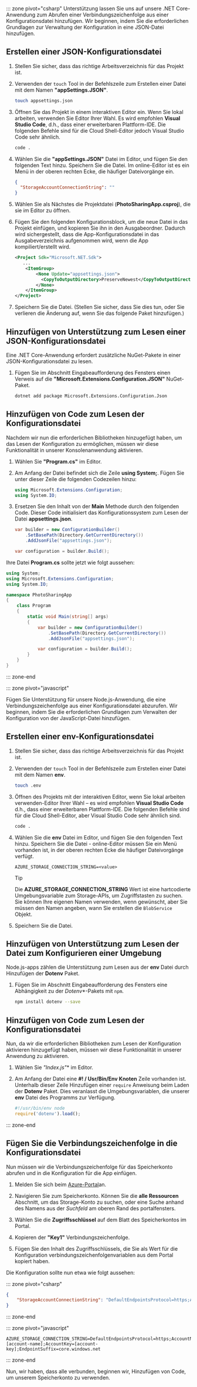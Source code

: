 ::: zone pivot="csharp"
Unterstützung lassen Sie uns auf unsere .NET Core-Anwendung zum Abrufen einer Verbindungszeichenfolge aus einer Konfigurationsdatei hinzufügen. Wir beginnen, indem Sie die erforderlichen Grundlagen zur Verwaltung der Konfiguration in eine JSON-Datei hinzufügen.

## <a name="create-a-json-configuration-file"></a>Erstellen einer JSON-Konfigurationsdatei

1. Stellen Sie sicher, dass das richtige Arbeitsverzeichnis für das Projekt ist.

1. Verwenden der `touch` Tool in der Befehlszeile zum Erstellen einer Datei mit dem Namen **"appSettings.JSON"**.

    ```bash
    touch appsettings.json
    ```

1. Öffnen Sie das Projekt in einem interaktiven Editor ein. Wenn Sie lokal arbeiten, verwenden Sie Editor Ihrer Wahl. Es wird empfohlen **Visual Studio Code**, d.h., dass einer erweiterbaren Plattform-IDE. Die folgenden Befehle sind für die Cloud Shell-Editor jedoch Visual Studio Code sehr ähnlich.

    ```bash
    code .
    ```

1. Wählen Sie die **"appSettings.JSON"** Datei im Editor, und fügen Sie den folgenden Text hinzu. Speichern Sie die Datei. Im online-Editor ist es ein Menü in der oberen rechten Ecke, die häufiger Dateivorgänge ein.

    ```json
    {
      "StorageAccountConnectionString": ""
    }
    ```

1. Wählen Sie als Nächstes die Projektdatei (**PhotoSharingApp.csproj**), die sie im Editor zu öffnen.

1. Fügen Sie den folgenden Konfigurationsblock, um die neue Datei in das Projekt einfügen, und kopieren Sie ihn in den Ausgabeordner. Dadurch wird sichergestellt, dass die App-Konfigurationsdatei in das Ausgabeverzeichnis aufgenommen wird, wenn die App kompiliert/erstellt wird.

    ```xml
    <Project Sdk="Microsoft.NET.Sdk">
       ...
        <ItemGroup>
            <None Update="appsettings.json">
              <CopyToOutputDirectory>PreserveNewest</CopyToOutputDirectory>
            </None>
        </ItemGroup>
    </Project>
    ```

1. Speichern Sie die Datei. (Stellen Sie sicher, dass Sie dies tun, oder Sie verlieren die Änderung auf, wenn Sie das folgende Paket hinzufügen.)

## <a name="add-support-to-read-a-json-configuration-file"></a>Hinzufügen von Unterstützung zum Lesen einer JSON-Konfigurationsdatei

Eine .NET Core-Anwendung erfordert zusätzliche NuGet-Pakete in einer JSON-Konfigurationsdatei zu lesen.

1. Fügen Sie im Abschnitt Eingabeaufforderung des Fensters einen Verweis auf die **"Microsoft.Extensions.Configuration.JSON"** NuGet-Paket.

    ```bash
    dotnet add package Microsoft.Extensions.Configuration.Json
    ```

## <a name="add-code-to-read-the-configuration-file"></a>Hinzufügen von Code zum Lesen der Konfigurationsdatei

Nachdem wir nun die erforderlichen Bibliotheken hinzugefügt haben, um das Lesen der Konfiguration zu ermöglichen, müssen wir diese Funktionalität in unserer Konsolenanwendung aktivieren.

1. Wählen Sie **"Program.cs"** im Editor.

1. Am Anfang der Datei befindet sich die Zeile **using System;**. Fügen Sie unter dieser Zeile die folgenden Codezeilen hinzu:

    ```csharp
    using Microsoft.Extensions.Configuration;
    using System.IO;
    ```

1. Ersetzen Sie den Inhalt von der **Main** Methode durch den folgenden Code. Dieser Code initialisiert das Konfigurationssystem zum Lesen der Datei **appsettings.json**.

    ```csharp
    var builder = new ConfigurationBuilder()
        .SetBasePath(Directory.GetCurrentDirectory())
        .AddJsonFile("appsettings.json");

    var configuration = builder.Build();
    ```

Ihre Datei **Program.cs** sollte jetzt wie folgt aussehen:

```csharp
using System;
using Microsoft.Extensions.Configuration;
using System.IO;

namespace PhotoSharingApp
{
    class Program
    {
        static void Main(string[] args)
        {
            var builder = new ConfigurationBuilder()
                .SetBasePath(Directory.GetCurrentDirectory())
                .AddJsonFile("appsettings.json");

            var configuration = builder.Build();            
        }
    }
}
```

::: zone-end

::: zone pivot="javascript"

Fügen Sie Unterstützung für unsere Node.js-Anwendung, die eine Verbindungszeichenfolge aus einer Konfigurationsdatei abzurufen. Wir beginnen, indem Sie die erforderlichen Grundlagen zum Verwalten der Konfiguration von der JavaScript-Datei hinzufügen.

## <a name="create-a-env-configuration-file"></a>Erstellen einer env-Konfigurationsdatei

1. Stellen Sie sicher, dass das richtige Arbeitsverzeichnis für das Projekt ist.

1. Verwenden der `touch` Tool in der Befehlszeile zum Erstellen einer Datei mit dem Namen **env**.

    ```bash
    touch .env
    ```

1. Öffnen des Projekts mit der interaktiven Editor, wenn Sie lokal arbeiten verwenden-Editor Ihrer Wahl – es wird empfohlen **Visual Studio Code** d.h., dass einer erweiterbaren Plattform-IDE. Die folgenden Befehle sind für die Cloud Shell-Editor, aber Visual Studio Code sehr ähnlich sind.
    
    ```bash
    code .
    ```

1. Wählen Sie die **env** Datei im Editor, und fügen Sie den folgenden Text hinzu. Speichern Sie die Datei - online-Editor müssen Sie ein Menü vorhanden ist, in der oberen rechten Ecke die häufiger Dateivorgänge verfügt.

    ```
    AZURE_STORAGE_CONNECTION_STRING=<value>
    ```

    > [!TIP]
    > Die **AZURE_STORAGE_CONNECTION_STRING** Wert ist eine hartcodierte Umgebungsvariable zum Storage-APIs, um Zugriffstasten zu suchen. Sie können Ihre eigenen Namen verwenden, wenn gewünscht, aber Sie müssen den Namen angeben, wann Sie erstellen die `BlobService` Objekt.

1. Speichern Sie die Datei.

## <a name="add-support-to-read-an-environment-configuration-file"></a>Hinzufügen von Unterstützung zum Lesen der Datei zum Konfigurieren einer Umgebung

Node.js-apps zählen die Unterstützung zum Lesen aus der **env** Datei durch Hinzufügen der **Dotenv** Paket.

1. Fügen Sie im Abschnitt Eingabeaufforderung des Fensters eine Abhängigkeit zu der *Dotenv**-Pakets mit `npm`.

    ```bash
    npm install dotenv --save
    ```

## <a name="add-code-to-read-the-configuration-file"></a>Hinzufügen von Code zum Lesen der Konfigurationsdatei

Nun, da wir die erforderlichen Bibliotheken zum Lesen der Konfiguration aktivieren hinzugefügt haben, müssen wir diese Funktionalität in unserer Anwendung zu aktivieren.

1. Wählen Sie *"Index.js"** im Editor.

1. Am Anfang der Datei eine **#! / Usr/Bin/Env Knoten** Zeile vorhanden ist. Unterhalb dieser Zeile Hinzufügen einer `require` Anweisung beim Laden der **Dotenv** Paket. Dies veranlasst die Umgebungsvariablen, die unserer **env** Datei des Programms zur Verfügung.

    ```javascript
    #!/usr/bin/env node
    require('dotenv').load();

    ```
::: zone-end

## <a name="add-the-connection-string-to-the-configuration-file"></a>Fügen Sie die Verbindungszeichenfolge in die Konfigurationsdatei

Nun müssen wir die Verbindungszeichenfolge für das Speicherkonto abrufen und in die Konfiguration für die App einfügen.

1. Melden Sie sich beim [Azure-Portal](https://portal.azure.com/?azure-portal=true)an.

1. Navigieren Sie zum Speicherkonto. Können Sie die **alle Ressourcen** Abschnitt, um das Storage-Konto zu suchen, oder eine Suche anhand des Namens aus der _Suchfeld_ am oberen Rand des portalfensters.

1. Wählen Sie die **Zugriffsschlüssel** auf dem Blatt des Speicherkontos im Portal.

1. Kopieren der **"Key1"** Verbindungszeichenfolge.

1. Fügen Sie den Inhalt des Zugriffsschlüssels, die Sie als Wert für die Konfiguration verbindungszeichenfolgenvariablen aus dem Portal kopiert haben.

Die Konfiguration sollte nun etwa wie folgt aussehen:

::: zone pivot="csharp"
```json
{
    "StorageAccountConnectionString": "DefaultEndpointsProtocol=https;AccountName=[account-name];AccountKey=[account-key];EndpointSuffix=core.windows.net"
}
```
::: zone-end

::: zone pivot="javascript"
```
AZURE_STORAGE_CONNECTION_STRING=DefaultEndpointsProtocol=https;AccountName=[account-name];AccountKey=[account-key];EndpointSuffix=core.windows.net
```
::: zone-end

Nun, wir haben, dass alle verbunden, beginnen wir, Hinzufügen von Code, um unserem Speicherkonto zu verwenden.
